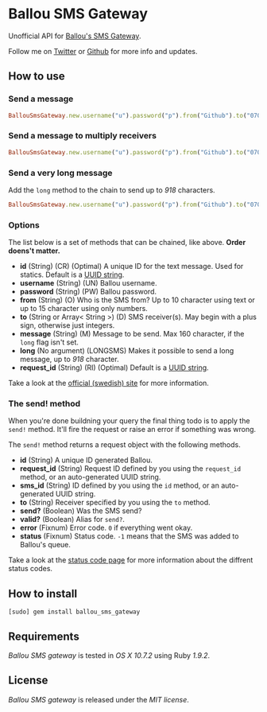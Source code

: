 # Ballou SMS Gateway

Unofficial API for [Ballou's SMS Gateway](http://www.ballou.se/tj%C3%A4nster/sms-verktyg).

Follow me on [Twitter](http://twitter.com/linusoleander) or [Github](https://github.com/oleander/) for more info and updates.

## How to use

### Send a message

``` ruby
BallouSmsGateway.new.username("u").password("p").from("Github").to("070XXXXXXX").message("Hello world!").send!
```

### Send a message to multiply receivers

``` ruby
BallouSmsGateway.new.username("u").password("p").from("Github").to("070XXXXXXX", "070YYYYYYY").message("Hello world!").send!
```

### Send a very long message

Add the `long` method to the chain to send up to *918* characters.

``` ruby
BallouSmsGateway.new.username("u").password("p").from("Github").to("070XXXXXXX").message("A very long message ...").long.send!
```

### Options

The list below is a set of methods that can be chained, like above. **Order doens't matter.**

- **id** (String) (CR) (Optimal) A unique ID for the text message. Used for statics. Default is a [UUID string](http://en.wikipedia.org/wiki/Universally_unique_identifier).
- **username** (String) (UN) Ballou username.
- **password** (String) (PW) Ballou password.
- **from** (String) (O) Who is the SMS from? Up to 10 character using text or up to 15 character using only numbers.
- **to** (String or Array< String >) (D) SMS receiver(s). May begin with a plus sign, otherwise just integers.
- **message** (String) (M) Message to be send. Max 160 character, if the `long` flag isn't set.
- **long** (No argument) (LONGSMS) Makes it possible to send a long message, up to *918* character.
- **request_id** (String) (RI) (Optimal) Default is a [UUID string](http://en.wikipedia.org/wiki/Universally_unique_identifier).

Take a look at the [official (swedish) site](http://www.ballou.se/exempel/) for more information.

### The send! method

When you're done buildning your query the final thing todo is to apply the `send!` method.
It'll fire the request or raise an error if something was wrong.

The `send!` method returns a request object with the following methods.

- **id** (String) A unique ID generated Ballou.
- **request_id** (String) Request ID defined by you using the `request_id` method, or an auto-generated UUID string.
- **sms_id** (String) ID defined by you using the `id` method, or an auto-generated UUID string.
- **to** (String) Receiver specified by you using the `to` method.
- **send?** (Boolean) Was the SMS send?
- **valid?** (Boolean) Alias for `send?`.
- **error** (Fixnum) Error code. `0` if everything went okay.
- **status** (Fixnum) Status code. `-1` means that the SMS was added to Ballou's queue.

Take a look at the [status code page](http://www.ballou.se/exempel/) for more information about the diffrent status codes.

## How to install

    [sudo] gem install ballou_sms_gateway

## Requirements

*Ballou SMS gateway* is tested in *OS X 10.7.2* using Ruby *1.9.2*.

## License

*Ballou SMS gateway* is released under the *MIT license*.
